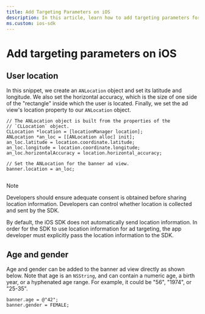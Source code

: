 ```yaml
---
title: Add Targeting Parameters on iOS
description: In this article, learn how to add targeting parameters for ads on iOS.
ms.custom: ios-sdk
---
```


# Add targeting parameters on iOS

## User location

In this snippet, we create an `ANLocation` object and set its latitude and longitude. We also set the horizontal accuracy, which is the size of one side of the "rectangle" inside which the user is located. Finally, we set the ad view's location property to our `ANLocation` object.

```
// The ANLocation object is built from the properties of the 
// `CLLocation` object.
CLLocation *location = [locationManager location];
ANLocation *an_loc = [[ANLocation alloc] init];
an_loc.latitude = location.coordinate.latitude;
an_loc.longitude = location.coordinate.longitude;
an_loc.horizontalAccuracy = location.horizontal_accuracy;

// Set the ANLocation for the banner ad view.
banner.location = an_loc;
    
```

> [!NOTE]
> Developers should ensure adequate consent is obtained before sharing location information. Developers can control whether location is collected and sent by the SDK.

By default, the iOS SDK does not automatically send location information. In order for the SDK to use location information for ad targeting, the app developer must explicitly pass the location information to the SDK.

## Age and gender

Age and gender can be added to the banner ad view directly as shown below. Note that age is an `NSString`, and can contain a numeric age, a birth year, or a hyphenated age range. For example, it could be "56", "1974", or "25-35".

```
banner.age = @"42";
banner.gender = FEMALE;
```

